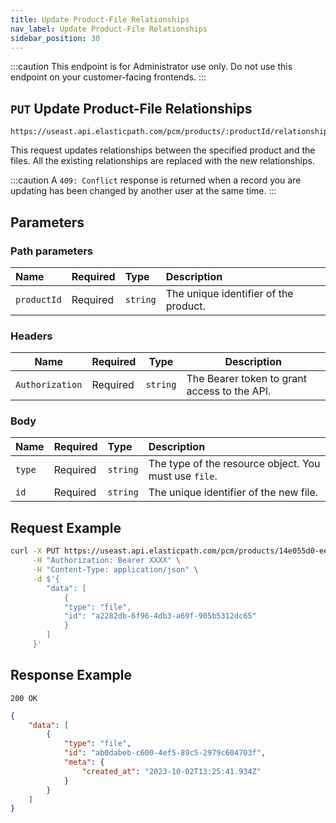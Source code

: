 ```yaml
---
title: Update Product-File Relationships
nav_label: Update Product-File Relationships
sidebar_position: 30
---
```


:::caution
This endpoint is for Administrator use only. Do not use this endpoint on your customer-facing frontends.
:::

## `PUT` Update Product-File Relationships

```http
https://useast.api.elasticpath.com/pcm/products/:productId/relationships/files
```

This request updates relationships between the specified product and the files. All the existing relationships are replaced with the new relationships.

:::caution
A `409: Conflict` response is returned when a record you are updating has been changed by another user at the same time.
:::

## Parameters

### Path parameters

| Name | Required | Type | Description |
| :--- | :--- | :--- | :--- |
| `productId` | Required | `string` | The unique identifier of the product. |

### Headers

| Name | Required | Type | Description |
| --- | --- | --- | --- |
| `Authorization` | Required | `string` | The Bearer token to grant access to the API. |

### Body

| Name | Required | Type | Description |
| :--- | :--- | :--- | :--- |
| `type` | Required | `string` | The type of the resource object. You must use `file`. |
| `id` | Required | `string` | The unique identifier of the new file. |

## Request Example

```bash
curl -X PUT https://useast.api.elasticpath.com/pcm/products/14e055d0-eebb-4090-8594-a0a7aeea2151/relationships/files \
     -H "Authorization: Bearer XXXX" \
     -H "Content-Type: application/json" \
     -d $'{
        "data": [
            {
            "type": "file",
            "id": "a2282db-6f96-4db3-a69f-905b5312dc65"
            }
        ]
     }'
```

## Response Example

`200 OK`

```json
{
    "data": [
        {
            "type": "file",
            "id": "ab0dabeb-c600-4ef5-89c5-2979c604703f",
            "meta": {
                "created_at": "2023-10-02T13:25:41.934Z"
            }
        }
    ]
}
```
